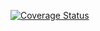 [![Coverage Status](https://coveralls.io/repos/github/vovaplotkin/rd_external_python/badge.svg?branch=master)](https://coveralls.io/github/vovaplotkin/rd_external_python?branch=master)
